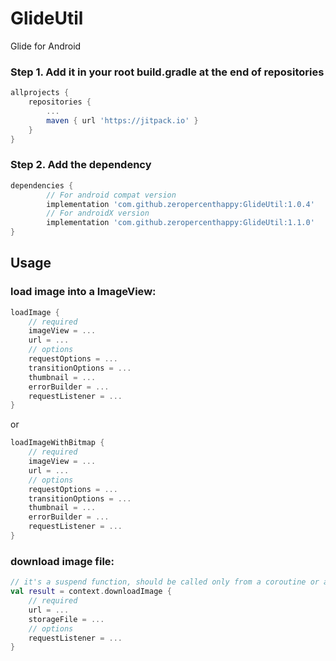 # GlideUtil

Glide for Android

### Step 1. Add it in your root build.gradle at the end of repositories

```groovy
allprojects {
	repositories {
		...
		maven { url 'https://jitpack.io' }
	}
}
```

### Step 2. Add the dependency

```groovy
dependencies {
        // For android compat version
        implementation 'com.github.zeropercenthappy:GlideUtil:1.0.4'
        // For androidX version
        implementation 'com.github.zeropercenthappy:GlideUtil:1.1.0'
}
```

## Usage

### load image into a ImageView:

```kotlin
loadImage {
    // required
    imageView = ...
    url = ...
    // options
    requestOptions = ...
    transitionOptions = ...
    thumbnail = ...
    errorBuilder = ...
    requestListener = ...
}
```

or

```kotlin
loadImageWithBitmap {
    // required
    imageView = ...
    url = ...
    // options
    requestOptions = ...
    transitionOptions = ...
    thumbnail = ...
    errorBuilder = ...
    requestListener = ...
}
```

### download image file:

```kotlin
// it's a suspend function, should be called only from a coroutine or another suspend function.
val result = context.downloadImage {
    // required
    url = ...
    storageFile = ...
    // options
    requestListener = ...
}
```

